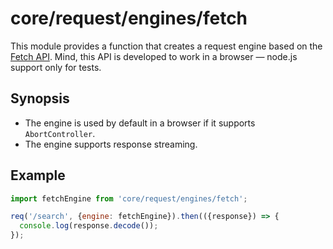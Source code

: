 # core/request/engines/fetch

This module provides a function that creates a request engine based on the [Fetch API](https://developer.mozilla.org/en-US/docs/Web/API/Fetch_API).
Mind, this API is developed to work in a browser — node.js support only for tests.

## Synopsis

* The engine is used by default in a browser if it supports `AbortController`.
* The engine supports response streaming.

## Example

```js
import fetchEngine from 'core/request/engines/fetch';

req('/search', {engine: fetchEngine}).then(({response}) => {
  console.log(response.decode());
});
```
